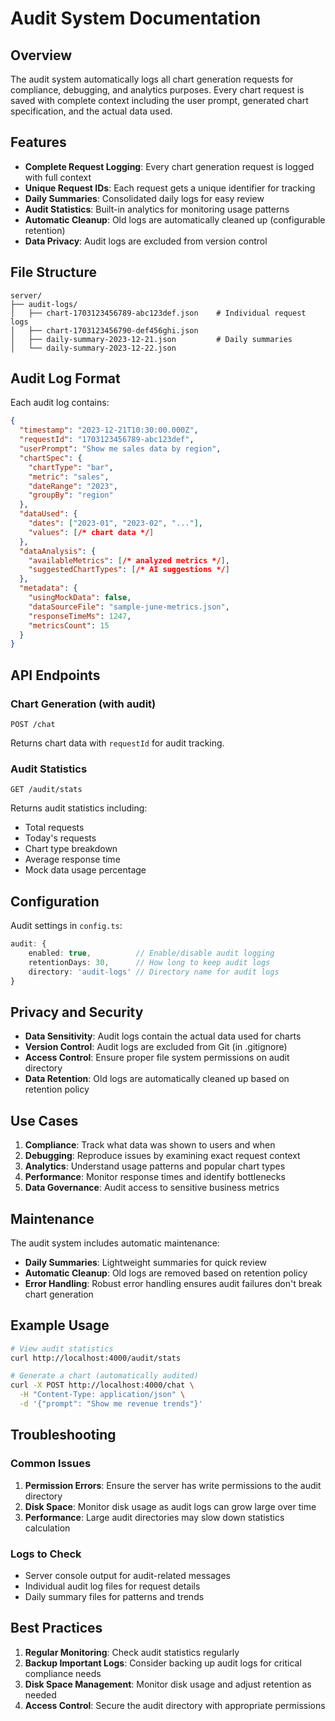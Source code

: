 # Audit System Documentation

## Overview

The audit system automatically logs all chart generation requests for compliance, debugging, and analytics purposes. Every chart request is saved with complete context including the user prompt, generated chart specification, and the actual data used.

## Features

- **Complete Request Logging**: Every chart generation request is logged with full context
- **Unique Request IDs**: Each request gets a unique identifier for tracking
- **Daily Summaries**: Consolidated daily logs for easy review
- **Audit Statistics**: Built-in analytics for monitoring usage patterns
- **Automatic Cleanup**: Old logs are automatically cleaned up (configurable retention)
- **Data Privacy**: Audit logs are excluded from version control

## File Structure

```
server/
├── audit-logs/
│   ├── chart-1703123456789-abc123def.json    # Individual request logs
│   ├── chart-1703123456790-def456ghi.json
│   ├── daily-summary-2023-12-21.json         # Daily summaries
│   └── daily-summary-2023-12-22.json
```

## Audit Log Format

Each audit log contains:

```json
{
  "timestamp": "2023-12-21T10:30:00.000Z",
  "requestId": "1703123456789-abc123def",
  "userPrompt": "Show me sales data by region",
  "chartSpec": {
    "chartType": "bar",
    "metric": "sales",
    "dateRange": "2023",
    "groupBy": "region"
  },
  "dataUsed": {
    "dates": ["2023-01", "2023-02", "..."],
    "values": [/* chart data */]
  },
  "dataAnalysis": {
    "availableMetrics": [/* analyzed metrics */],
    "suggestedChartTypes": [/* AI suggestions */]
  },
  "metadata": {
    "usingMockData": false,
    "dataSourceFile": "sample-june-metrics.json",
    "responseTimeMs": 1247,
    "metricsCount": 15
  }
}
```

## API Endpoints

### Chart Generation (with audit)
```
POST /chat
```
Returns chart data with `requestId` for audit tracking.

### Audit Statistics
```
GET /audit/stats
```
Returns audit statistics including:
- Total requests
- Today's requests
- Chart type breakdown
- Average response time
- Mock data usage percentage

## Configuration

Audit settings in `config.ts`:

```typescript
audit: {
    enabled: true,          // Enable/disable audit logging
    retentionDays: 30,      // How long to keep audit logs
    directory: 'audit-logs' // Directory name for audit logs
}
```

## Privacy and Security

- **Data Sensitivity**: Audit logs contain the actual data used for charts
- **Version Control**: Audit logs are excluded from Git (in .gitignore)
- **Access Control**: Ensure proper file system permissions on audit directory
- **Data Retention**: Old logs are automatically cleaned up based on retention policy

## Use Cases

1. **Compliance**: Track what data was shown to users and when
2. **Debugging**: Reproduce issues by examining exact request context
3. **Analytics**: Understand usage patterns and popular chart types
4. **Performance**: Monitor response times and identify bottlenecks
5. **Data Governance**: Audit access to sensitive business metrics

## Maintenance

The audit system includes automatic maintenance:

- **Daily Summaries**: Lightweight summaries for quick review
- **Automatic Cleanup**: Old logs are removed based on retention policy
- **Error Handling**: Robust error handling ensures audit failures don't break chart generation

## Example Usage

```bash
# View audit statistics
curl http://localhost:4000/audit/stats

# Generate a chart (automatically audited)
curl -X POST http://localhost:4000/chat \
  -H "Content-Type: application/json" \
  -d '{"prompt": "Show me revenue trends"}'
```

## Troubleshooting

### Common Issues

1. **Permission Errors**: Ensure the server has write permissions to the audit directory
2. **Disk Space**: Monitor disk usage as audit logs can grow large over time
3. **Performance**: Large audit directories may slow down statistics calculation

### Logs to Check

- Server console output for audit-related messages
- Individual audit log files for request details
- Daily summary files for patterns and trends

## Best Practices

1. **Regular Monitoring**: Check audit statistics regularly
2. **Backup Important Logs**: Consider backing up audit logs for critical compliance needs
3. **Disk Space Management**: Monitor disk usage and adjust retention as needed
4. **Access Control**: Secure the audit directory with appropriate permissions 